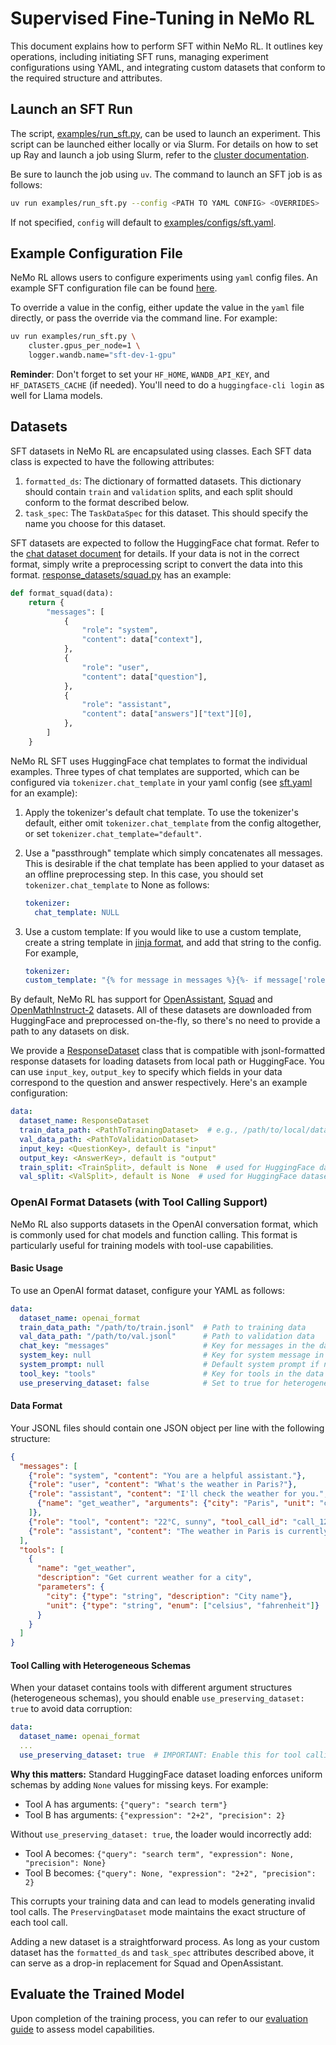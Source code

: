 # Supervised Fine-Tuning in NeMo RL

This document explains how to perform SFT within NeMo RL. It outlines key operations, including initiating SFT runs, managing experiment configurations using YAML, and integrating custom datasets that conform to the required structure and attributes.

## Launch an SFT Run

The script, [examples/run_sft.py](../../examples/run_sft.py), can be used to launch an experiment. This script can be launched either locally or via Slurm. For details on how to set up Ray and launch a job using Slurm, refer to the [cluster documentation](../cluster.md).

Be sure to launch the job using `uv`. The command to launch an SFT job is as follows:

```bash
uv run examples/run_sft.py --config <PATH TO YAML CONFIG> <OVERRIDES>
```

If not specified, `config` will default to [examples/configs/sft.yaml](../../examples/configs/sft.yaml).

## Example Configuration File

NeMo RL allows users to configure experiments using `yaml` config files. An example SFT configuration file can be found [here](../../examples/configs/sft.yaml).

To override a value in the config, either update the value in the `yaml` file directly, or pass the override via the command line. For example:

```bash
uv run examples/run_sft.py \
    cluster.gpus_per_node=1 \
    logger.wandb.name="sft-dev-1-gpu"
```

**Reminder**: Don't forget to set your `HF_HOME`, `WANDB_API_KEY`, and `HF_DATASETS_CACHE` (if needed). You'll need to do a `huggingface-cli login` as well for Llama models.

## Datasets

SFT datasets in NeMo RL are encapsulated using classes. Each SFT data class is expected to have the following attributes:
  1. `formatted_ds`: The dictionary of formatted datasets. This dictionary should contain `train` and `validation` splits, and each split should conform to the format described below.
  2. `task_spec`: The `TaskDataSpec` for this dataset. This should specify the name you choose for this dataset.

SFT datasets are expected to follow the HuggingFace chat format. Refer to the [chat dataset document](../design-docs/chat-datasets.md) for details. If your data is not in the correct format, simply write a preprocessing script to convert the data into this format. [response_datasets/squad.py](../../nemo_rl/data/datasets/response_datasets/squad.py) has an example:

```python
def format_squad(data):
    return {
        "messages": [
            {
                "role": "system",
                "content": data["context"],
            },
            {
                "role": "user",
                "content": data["question"],
            },
            {
                "role": "assistant",
                "content": data["answers"]["text"][0],
            },
        ]
    }
```

NeMo RL SFT uses HuggingFace chat templates to format the individual examples. Three types of chat templates are supported, which can be configured via `tokenizer.chat_template` in your yaml config (see [sft.yaml](../../examples/configs/sft.yaml) for an example):

1. Apply the tokenizer's default chat template. To use the tokenizer's default, either omit `tokenizer.chat_template` from the config altogether, or set `tokenizer.chat_template="default"`.
2. Use a "passthrough" template which simply concatenates all messages. This is desirable if the chat template has been applied to your dataset as an offline preprocessing step. In this case, you should set `tokenizer.chat_template` to None as follows:
    ```yaml
    tokenizer:
      chat_template: NULL
    ```
3. Use a custom template: If you would like to use a custom template, create a string template in [jinja format](https://huggingface.co/docs/transformers/v4.34.0/en/chat_templating#how-do-i-create-a-chat-template), and add that string to the config. For example,

    ```yaml
    tokenizer:
    custom_template: "{% for message in messages %}{%- if message['role'] == 'system'  %}{{'Context: ' + message['content'].strip()}}{%- elif message['role'] == 'user'  %}{{' Question: ' + message['content'].strip() + ' Answer: '}}{%- elif message['role'] == 'assistant'  %}{{message['content'].strip()}}{%- endif %}{% endfor %}"
    ```

By default, NeMo RL has support for [OpenAssistant](../../nemo_rl/data/datasets/response_datasets/oasst.py), [Squad](../../nemo_rl/data/datasets/response_datasets/squad.py) and [OpenMathInstruct-2](../../nemo_rl/data/datasets/response_datasets/openmathinstruct2.py) datasets. All of these datasets are downloaded from HuggingFace and preprocessed on-the-fly, so there's no need to provide a path to any datasets on disk.

We provide a [ResponseDataset](../../nemo_rl/data/datasets/response_datasets/response_dataset.py) class that is compatible with jsonl-formatted response datasets for loading datasets from local path or HuggingFace. You can use `input_key`, `output_key` to specify which fields in your data correspond to the question and answer respectively. Here's an example configuration:
```yaml
data:
  dataset_name: ResponseDataset
  train_data_path: <PathToTrainingDataset>  # e.g., /path/to/local/dataset.jsonl or hf_org/hf_dataset_name (HuggingFace)
  val_data_path: <PathToValidationDataset>
  input_key: <QuestionKey>, default is "input"
  output_key: <AnswerKey>, default is "output"
  train_split: <TrainSplit>, default is None  # used for HuggingFace datasets
  val_split: <ValSplit>, default is None  # used for HuggingFace datasets
```

### OpenAI Format Datasets (with Tool Calling Support)

NeMo RL also supports datasets in the OpenAI conversation format, which is commonly used for chat models and function calling. This format is particularly useful for training models with tool-use capabilities.

#### Basic Usage

To use an OpenAI format dataset, configure your YAML as follows:

```yaml
data:
  dataset_name: openai_format
  train_data_path: "/path/to/train.jsonl"  # Path to training data
  val_data_path: "/path/to/val.jsonl"      # Path to validation data
  chat_key: "messages"                     # Key for messages in the data (default: "messages")
  system_key: null                         # Key for system message in the data (optional)
  system_prompt: null                      # Default system prompt if not in data (optional)
  tool_key: "tools"                        # Key for tools in the data (default: "tools")
  use_preserving_dataset: false            # Set to true for heterogeneous tool schemas (see below)
```

#### Data Format

Your JSONL files should contain one JSON object per line with the following structure:

```json
{
  "messages": [
    {"role": "system", "content": "You are a helpful assistant."},
    {"role": "user", "content": "What's the weather in Paris?"},
    {"role": "assistant", "content": "I'll check the weather for you.", "tool_calls": [
      {"name": "get_weather", "arguments": {"city": "Paris", "unit": "celsius"}}
    ]},
    {"role": "tool", "content": "22°C, sunny", "tool_call_id": "call_123"},
    {"role": "assistant", "content": "The weather in Paris is currently 22°C and sunny."}
  ],
  "tools": [
    {
      "name": "get_weather",
      "description": "Get current weather for a city",
      "parameters": {
        "city": {"type": "string", "description": "City name"},
        "unit": {"type": "string", "enum": ["celsius", "fahrenheit"]}
      }
    }
  ]
}
```

#### Tool Calling with Heterogeneous Schemas

When your dataset contains tools with different argument structures (heterogeneous schemas), you should enable `use_preserving_dataset: true` to avoid data corruption:

```yaml
data:
  dataset_name: openai_format
  ...
  use_preserving_dataset: true  # IMPORTANT: Enable this for tool calling datasets
```

**Why this matters:** Standard HuggingFace dataset loading enforces uniform schemas by adding `None` values for missing keys. For example:
- Tool A has arguments: `{"query": "search term"}`
- Tool B has arguments: `{"expression": "2+2", "precision": 2}`

Without `use_preserving_dataset: true`, the loader would incorrectly add:
- Tool A becomes: `{"query": "search term", "expression": None, "precision": None}`
- Tool B becomes: `{"query": None, "expression": "2+2", "precision": 2}`

This corrupts your training data and can lead to models generating invalid tool calls. The `PreservingDataset` mode maintains the exact structure of each tool call.


Adding a new dataset is a straightforward process.
As long as your custom dataset has the `formatted_ds` and `task_spec` attributes described above, it can serve as a drop-in replacement for Squad and OpenAssistant.

## Evaluate the Trained Model

Upon completion of the training process, you can refer to our [evaluation guide](eval.md) to assess model capabilities.
